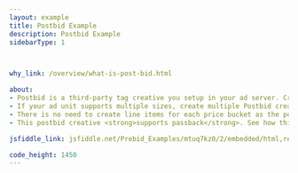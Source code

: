 ```yaml
---
layout: example
title: Postbid Example
description: Postbid Example
sidebarType: 1



why_link: /overview/what-is-post-bid.html

about: 
- Postbid is a third-party tag creative you setup in your ad server. Create one line item in the ad server targeting each ad unit on your page. This line item's <strong>creative will contain the code below</strong>.
- If your ad unit supports multiple sizes, create multiple Postbid creatives for each size. 
- There is no need to create line items for each price bucket as the postbid creative is served after the ad server has chosen the line item. 
- This postbid creative <strong>supports passback</strong>. See how this works below.

jsfiddle_link: jsfiddle.net/Prebid_Examples/mtuq7kz0/2/embedded/html,result

code_height: 1450
---
```

